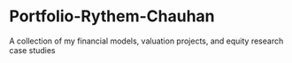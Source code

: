 # Portfolio-Rythem-Chauhan
A collection of my financial models, valuation projects, and equity research case studies
